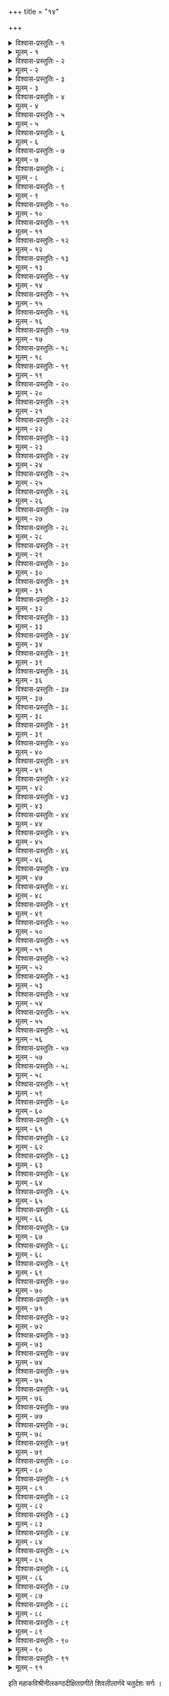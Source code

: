 +++
title = "१४"

+++

<details><summary>विश्वास-प्रस्तुतिः - १</summary>

अथ चतुर्दशः सर्गः ।  
तस्मिन् कुमारे मीनाक्ष्यास्तथा शासति मेदिनीम् ।  
ताराग्रहाणां पञ्चानां जाता जात्वपि वक्रता ॥ १॥
</details>

<details><summary>मूलम् - १</summary>

अथ चतुर्दशः सर्गः ।  
तस्मिन् कुमारे मीनाक्ष्यास्तथा शासति मेदिनीम् ।  
ताराग्रहाणां पञ्चानां जाता जात्वपि वक्रता ॥ १॥
</details>


<details><summary>विश्वास-प्रस्तुतिः - २</summary>

अवागृह्णत ते वृष्टिमासेतोराहिमाचलात् ।  
जलदुर्भिक्षेतश्चात्र जग्ले जानपदैर्जनैः ॥ २॥
</details>

<details><summary>मूलम् - २</summary>

अवागृह्णत ते वृष्टिमासेतोराहिमाचलात् ।  
जलदुर्भिक्षेतश्चात्र जग्ले जानपदैर्जनैः ॥ २॥
</details>


<details><summary>विश्वास-प्रस्तुतिः - ३</summary>

सोमवारव्रतेनाथ सोमसुन्दरमीश्वरम् ।  
स समाराधयाञ्चके शासनात् कुम्भजन्मनः ॥ ३॥
</details>

<details><summary>मूलम् - ३</summary>

सोमवारव्रतेनाथ सोमसुन्दरमीश्वरम् ।  
स समाराधयाञ्चके शासनात् कुम्भजन्मनः ॥ ३॥
</details>


<details><summary>विश्वास-प्रस्तुतिः - ४</summary>

तस्य चिन्तयतः स्वप्ने तरुणेन्दुशिखामणिः ।  
आविर्भूय दयासिन्धुरनुजग्राह पार्थिवम् ॥ ४॥
</details>

<details><summary>मूलम् - ४</summary>

तस्य चिन्तयतः स्वप्ने तरुणेन्दुशिखामणिः ।  
आविर्भूय दयासिन्धुरनुजग्राह पार्थिवम् ॥ ४॥
</details>


<details><summary>विश्वास-प्रस्तुतिः - ५</summary>

वार्षिकीयमनावृष्टिर्वकैः शुक्रादिभिः कृता ।  
किं करिष्यति वर्षान्ते किङ्करिष्यन्ति ते ग्रहाः ॥ ५॥
</details>

<details><summary>मूलम् - ५</summary>

वार्षिकीयमनावृष्टिर्वकैः शुक्रादिभिः कृता ।  
किं करिष्यति वर्षान्ते किङ्करिष्यन्ति ते ग्रहाः ॥ ५॥
</details>


<details><summary>विश्वास-प्रस्तुतिः - ६</summary>

दण्डश्चण्डायुधाख्यो यो दत्तोऽस्माभिः पुरा तव ।  
कनकं तेन हेमाद्रेः कणेहत्योपनीयताम् ॥ ६॥
</details>

<details><summary>मूलम् - ६</summary>

दण्डश्चण्डायुधाख्यो यो दत्तोऽस्माभिः पुरा तव ।  
कनकं तेन हेमाद्रेः कणेहत्योपनीयताम् ॥ ६॥
</details>


<details><summary>विश्वास-प्रस्तुतिः - ७</summary>

इति सम्बोधितस्तेन प्रतिबुद्धो महीपतिः ।  
प्रयाणं रोचयामास प्रातर्हेमाचलं प्रति ॥ ७॥
</details>

<details><summary>मूलम् - ७</summary>

इति सम्बोधितस्तेन प्रतिबुद्धो महीपतिः ।  
प्रयाणं रोचयामास प्रातर्हेमाचलं प्रति ॥ ७॥
</details>


<details><summary>विश्वास-प्रस्तुतिः - ८</summary>

चण्डायुधं समादाय स गच्छन्निरवर्णयत् ।  
भूपद्मकर्णिकाकारं भूपालः कनकाचलम् ॥ ८॥
</details>

<details><summary>मूलम् - ८</summary>

चण्डायुधं समादाय स गच्छन्निरवर्णयत् ।  
भूपद्मकर्णिकाकारं भूपालः कनकाचलम् ॥ ८॥
</details>


<details><summary>विश्वास-प्रस्तुतिः - ९</summary>

निकषे व्योम्नि यं घर्षन् वेधा जलदसिक्थके ।  
संयोज्यालोकतेऽद्यापि वर्णं सौदामनीच्छलात् ॥ ९॥
</details>

<details><summary>मूलम् - ९</summary>

निकषे व्योम्नि यं घर्षन् वेधा जलदसिक्थके ।  
संयोज्यालोकतेऽद्यापि वर्णं सौदामनीच्छलात् ॥ ९॥
</details>


<details><summary>विश्वास-प्रस्तुतिः - १०</summary>

श्रीकण्ठकार्मुके यत्र श‍ृङ्गलग्ना वियन्नदी ।  
वलयीकृत्य विन्यस्ता वासुकिज्येव दृश्यते ॥ १०॥
</details>

<details><summary>मूलम् - १०</summary>

श्रीकण्ठकार्मुके यत्र श‍ृङ्गलग्ना वियन्नदी ।  
वलयीकृत्य विन्यस्ता वासुकिज्येव दृश्यते ॥ १०॥
</details>


<details><summary>विश्वास-प्रस्तुतिः - ११</summary>

सर्वरत्नाकरं हैमं संरक्षितुमहर्निशम् ।  
यामिकाविव चन्द्रार्कौ यं न जातु विमुञ्चतः ॥ ११॥
</details>

<details><summary>मूलम् - ११</summary>

सर्वरत्नाकरं हैमं संरक्षितुमहर्निशम् ।  
यामिकाविव चन्द्रार्कौ यं न जातु विमुञ्चतः ॥ ११॥
</details>


<details><summary>विश्वास-प्रस्तुतिः - १२</summary>

प्रस्तरा यत्र रत्नानि मृत्तिका यत्र काञ्चनम् ।  
निर्झरो जाह्नवी यत्र लुब्धको यत्र शङ्करः ॥ १२॥
</details>

<details><summary>मूलम् - १२</summary>

प्रस्तरा यत्र रत्नानि मृत्तिका यत्र काञ्चनम् ।  
निर्झरो जाह्नवी यत्र लुब्धको यत्र शङ्करः ॥ १२॥
</details>


<details><summary>विश्वास-प्रस्तुतिः - १३</summary>

यजन्ति च तपस्यन्ति यमुद्दिश्यैव देहिनः ।  
यत्परं निगमस्यार्धं योऽपवर्गादनन्तरः ॥ १३॥
</details>

<details><summary>मूलम् - १३</summary>

यजन्ति च तपस्यन्ति यमुद्दिश्यैव देहिनः ।  
यत्परं निगमस्यार्धं योऽपवर्गादनन्तरः ॥ १३॥
</details>


<details><summary>विश्वास-प्रस्तुतिः - १४</summary>

ये केचिद् द्विपदा ये च षट्पदा ये चतुष्पदाः ।  
सर्वेऽप्यष्टापदमयाः सम्बन्धाद्यम्य विश्रुताः ॥ १४॥
</details>

<details><summary>मूलम् - १४</summary>

ये केचिद् द्विपदा ये च षट्पदा ये चतुष्पदाः ।  
सर्वेऽप्यष्टापदमयाः सम्बन्धाद्यम्य विश्रुताः ॥ १४॥
</details>


<details><summary>विश्वास-प्रस्तुतिः - १५</summary>

द्योर्मूर्धा पृथिवी मध्यं पादः पातालमण्डलम् ।  
यस्य गङ्गाधरम्येयं युक्ता त्रैलोक्यरूपता ॥ १५॥
</details>

<details><summary>मूलम् - १५</summary>

द्योर्मूर्धा पृथिवी मध्यं पादः पातालमण्डलम् ।  
यस्य गङ्गाधरम्येयं युक्ता त्रैलोक्यरूपता ॥ १५॥
</details>


<details><summary>विश्वास-प्रस्तुतिः - १६</summary>

द्रवीभवत्सु श‍ृङ्गेषु यत्र दावाग्निसङ्गमात् ।  
स्वर्गास्थिरत्ववादानां प्रत्यक्षैव प्रमाणता ॥ १६॥
</details>

<details><summary>मूलम् - १६</summary>

द्रवीभवत्सु श‍ृङ्गेषु यत्र दावाग्निसङ्गमात् ।  
स्वर्गास्थिरत्ववादानां प्रत्यक्षैव प्रमाणता ॥ १६॥
</details>


<details><summary>विश्वास-प्रस्तुतिः - १७</summary>

काञ्चने यत्र मृद्भूते कामिन्यस्त्रिदिवौकसाम् ।  
कुतूहलिन्यो भूषासु कुलालान् पर्युपासते ॥ १७॥
</details>

<details><summary>मूलम् - १७</summary>

काञ्चने यत्र मृद्भूते कामिन्यस्त्रिदिवौकसाम् ।  
कुतूहलिन्यो भूषासु कुलालान् पर्युपासते ॥ १७॥
</details>


<details><summary>विश्वास-प्रस्तुतिः - १८</summary>

पल्लवं जीर्णपत्रं च प्रत्यभिज्ञातुमक्षमाः ।  
हैमेषु सहकारेषु खिद्यन्ते यत्र कोकिलाः ॥ १८॥
</details>

<details><summary>मूलम् - १८</summary>

पल्लवं जीर्णपत्रं च प्रत्यभिज्ञातुमक्षमाः ।  
हैमेषु सहकारेषु खिद्यन्ते यत्र कोकिलाः ॥ १८॥
</details>


<details><summary>विश्वास-प्रस्तुतिः - १९</summary>

चामीकरैकरूपेषु सर्वेषु कुसुमेष्वपि ।  
व्युत्पन्ना एव यत्रत्या गन्धेषु न मधुव्रताः ॥ १९॥
</details>

<details><summary>मूलम् - १९</summary>

चामीकरैकरूपेषु सर्वेषु कुसुमेष्वपि ।  
व्युत्पन्ना एव यत्रत्या गन्धेषु न मधुव्रताः ॥ १९॥
</details>


<details><summary>विश्वास-प्रस्तुतिः - २०</summary>

स तं प्रदक्षिणीकृत्य सर्वदेवालयं गिरिम् ।  
तस्थौ पाण्ड्यः पुरोभागे तस्य काङ्क्षन्ननुग्रहम् ॥ २०॥
</details>

<details><summary>मूलम् - २०</summary>

स तं प्रदक्षिणीकृत्य सर्वदेवालयं गिरिम् ।  
तस्थौ पाण्ड्यः पुरोभागे तस्य काङ्क्षन्ननुग्रहम् ॥ २०॥
</details>


<details><summary>विश्वास-प्रस्तुतिः - २१</summary>

उदासामास हेमाद्रिरुग्र पाण्ड्येऽपि पार्थिवे ।  
किं चकारार्णवो रामे निसर्गोऽयं जडात्मनाम् ॥ २१॥
</details>

<details><summary>मूलम् - २१</summary>

उदासामास हेमाद्रिरुग्र पाण्ड्येऽपि पार्थिवे ।  
किं चकारार्णवो रामे निसर्गोऽयं जडात्मनाम् ॥ २१॥
</details>


<details><summary>विश्वास-प्रस्तुतिः - २२</summary>

प्रकृत्यापि विनीतस्य पाण्ड्यस्योग्रस्य दण्डिनः ।  
अभिख्यानुगुणं वृत्तमान्तरं करणं तदा ॥ २२॥
</details>

<details><summary>मूलम् - २२</summary>

प्रकृत्यापि विनीतस्य पाण्ड्यस्योग्रस्य दण्डिनः ।  
अभिख्यानुगुणं वृत्तमान्तरं करणं तदा ॥ २२॥
</details>


<details><summary>विश्वास-प्रस्तुतिः - २३</summary>

माहेश्वरं स तं दण्डं मकरद्वयलाञ्छितम् ।  
आवर्त्त्य रुषितो वेगादाजघान सुरालयम् ॥ २३॥
</details>

<details><summary>मूलम् - २३</summary>

माहेश्वरं स तं दण्डं मकरद्वयलाञ्छितम् ।  
आवर्त्त्य रुषितो वेगादाजघान सुरालयम् ॥ २३॥
</details>


<details><summary>विश्वास-प्रस्तुतिः - २४</summary>

स्थिरधन्वेति भूतेशः श्रूयते येन धन्वना ।  
चकम्पे स हतस्तेन चामीकरमयो गिरिः ॥ २४॥
</details>

<details><summary>मूलम् - २४</summary>

स्थिरधन्वेति भूतेशः श्रूयते येन धन्वना ।  
चकम्पे स हतस्तेन चामीकरमयो गिरिः ॥ २४॥
</details>


<details><summary>विश्वास-प्रस्तुतिः - २५</summary>

तापिते तपनालोकैस्ताडिते तेन दण्डतः ।  
आसीद दिष्ट्यात्र वैपुल्यमसम्बाधाय नाकिनाम् ॥ २५॥
</details>

<details><summary>मूलम् - २५</summary>

तापिते तपनालोकैस्ताडिते तेन दण्डतः ।  
आसीद दिष्ट्यात्र वैपुल्यमसम्बाधाय नाकिनाम् ॥ २५॥
</details>


<details><summary>विश्वास-प्रस्तुतिः - २६</summary>

कम्पिते दण्डघातेन काञ्चने तत्र भूधरे ।  
पौलस्त्यतुलितस्याद्रेः परिलुप्तमिवं ह्रिया ॥ २६॥
</details>

<details><summary>मूलम् - २६</summary>

कम्पिते दण्डघातेन काञ्चने तत्र भूधरे ।  
पौलस्त्यतुलितस्याद्रेः परिलुप्तमिवं ह्रिया ॥ २६॥
</details>


<details><summary>विश्वास-प्रस्तुतिः - २७</summary>

हालास्यनाथतनयमवबुध्य ततः स तम् ।  
स्वं रूपं दर्शयन्नाह सुविनीतं सुरालयः ॥ २७॥
</details>

<details><summary>मूलम् - २७</summary>

हालास्यनाथतनयमवबुध्य ततः स तम् ।  
स्वं रूपं दर्शयन्नाह सुविनीतं सुरालयः ॥ २७॥
</details>


<details><summary>विश्वास-प्रस्तुतिः - २८</summary>

अज्ञासिषमहं न त्वामास्थितः स्थावरं वपुः ।  
जानन्निह जगत्तत्त्वं जातु न क्रोद्धुमर्हसि ॥ २८॥
</details>

<details><summary>मूलम् - २८</summary>

अज्ञासिषमहं न त्वामास्थितः स्थावरं वपुः ।  
जानन्निह जगत्तत्त्वं जातु न क्रोद्धुमर्हसि ॥ २८॥
</details>


<details><summary>विश्वास-प्रस्तुतिः - २९</summary>

चूर्णीकुर्यां अपि त्वं मां चापं चेत् पितुरेव ते ।  
स्वामिनस्तस्य सा हानिः स्वस्य किं परिहीयते ॥ २९॥
</details>

<details><summary>मूलम् - २९</summary>

चूर्णीकुर्यां अपि त्वं मां चापं चेत् पितुरेव ते ।  
स्वामिनस्तस्य सा हानिः स्वस्य किं परिहीयते ॥ २९॥
</details>


<details><summary>विश्वास-प्रस्तुतिः - ३०</summary>

अस्ति मे बहुशः स्वर्णमत्यल्पमिदमुच्यते ।  
अहमेव तवास्मि स्वं मनोहत्योपयुङ्क्ष्व माम् ॥ ३०॥
</details>

<details><summary>मूलम् - ३०</summary>

अस्ति मे बहुशः स्वर्णमत्यल्पमिदमुच्यते ।  
अहमेव तवास्मि स्वं मनोहत्योपयुङ्क्ष्व माम् ॥ ३०॥
</details>


<details><summary>विश्वास-प्रस्तुतिः - ३१</summary>

इति प्रसादितस्तेन दर्शितश्च महाखनिम् ।  
जग्राह विविधं हेम भित्त्वा चण्डायुधेन सः ॥ ३१॥
</details>

<details><summary>मूलम् - ३१</summary>

इति प्रसादितस्तेन दर्शितश्च महाखनिम् ।  
जग्राह विविधं हेम भित्त्वा चण्डायुधेन सः ॥ ३१॥
</details>


<details><summary>विश्वास-प्रस्तुतिः - ३२</summary>

नभश्चरहयाकृष्टैर्नरदेवः परश्शतैः ।  
मनोभिरपि दुष्प्रापमनोभिस्तदुपाहरत् ॥ ३२॥
</details>

<details><summary>मूलम् - ३२</summary>

नभश्चरहयाकृष्टैर्नरदेवः परश्शतैः ।  
मनोभिरपि दुष्प्रापमनोभिस्तदुपाहरत् ॥ ३२॥
</details>


<details><summary>विश्वास-प्रस्तुतिः - ३३</summary>

स चामीकरवर्षेण सर्वं प्रकृतिमण्डलम् ।  
पालयामास नृपतिः पाण्ड्यो यावदवग्रहम् ॥ ३३॥
</details>

<details><summary>मूलम् - ३३</summary>

स चामीकरवर्षेण सर्वं प्रकृतिमण्डलम् ।  
पालयामास नृपतिः पाण्ड्यो यावदवग्रहम् ॥ ३३॥
</details>


<details><summary>विश्वास-प्रस्तुतिः - ३४</summary>

तथा ववर्ष कनकं भूयोभूयः स भूतले ।  
अवग्रहं यथा नित्यमाचकाङ्क्षुः शरीरिणः ॥ ३४॥
</details>

<details><summary>मूलम् - ३४</summary>

तथा ववर्ष कनकं भूयोभूयः स भूतले ।  
अवग्रहं यथा नित्यमाचकाङ्क्षुः शरीरिणः ॥ ३४॥
</details>


<details><summary>विश्वास-प्रस्तुतिः - ३९</summary>

स कान्तिमत्यां प्रेयस्यां चन्द्रमौलेरनुग्रहात् ।  
पुत्रं यथार्थनामानं वीरपाण्ड्यमविन्दत ॥ ३९॥
</details>

<details><summary>मूलम् - ३९</summary>

स कान्तिमत्यां प्रेयस्यां चन्द्रमौलेरनुग्रहात् ।  
पुत्रं यथार्थनामानं वीरपाण्ड्यमविन्दत ॥ ३९॥
</details>


<details><summary>विश्वास-प्रस्तुतिः - ३६</summary>

विन्यस्य सकलां पृथ्वीं वीरपाण्ड्ये महीपतिः ।  
प्रविवेश परं धाम परमानन्दलक्षणम् ॥ ३६॥
</details>

<details><summary>मूलम् - ३६</summary>

विन्यस्य सकलां पृथ्वीं वीरपाण्ड्ये महीपतिः ।  
प्रविवेश परं धाम परमानन्दलक्षणम् ॥ ३६॥
</details>


<details><summary>विश्वास-प्रस्तुतिः - ३७</summary>

तस्मिन् भक्त्या च पूजाभिस्तपसा चाम्बिकापतेः ।  
पुत्रादपि विशेषेण पौत्रे प्रीतिरवर्धत ॥ ३७॥
</details>

<details><summary>मूलम् - ३७</summary>

तस्मिन् भक्त्या च पूजाभिस्तपसा चाम्बिकापतेः ।  
पुत्रादपि विशेषेण पौत्रे प्रीतिरवर्धत ॥ ३७॥
</details>


<details><summary>विश्वास-प्रस्तुतिः - ३८</summary>

जिज्ञासमानाः श्रुत्यर्थं सेवया सुन्दरेशितुः ।  
कण्वादयो मुनिवराः कदम्बवनमाययुः ॥ ३८॥
</details>

<details><summary>मूलम् - ३८</summary>

जिज्ञासमानाः श्रुत्यर्थं सेवया सुन्दरेशितुः ।  
कण्वादयो मुनिवराः कदम्बवनमाययुः ॥ ३८॥
</details>


<details><summary>विश्वास-प्रस्तुतिः - ३९</summary>

तपोभिः कर्मभिर्ध्यानैर्दानैरपि पृथग्विधैः ।  
निन्युः संवत्सरं पूर्णं नियतास्ते शिवान्तिके ॥ ३९॥
</details>

<details><summary>मूलम् - ३९</summary>

तपोभिः कर्मभिर्ध्यानैर्दानैरपि पृथग्विधैः ।  
निन्युः संवत्सरं पूर्णं नियतास्ते शिवान्तिके ॥ ३९॥
</details>


<details><summary>विश्वास-प्रस्तुतिः - ४०</summary>

प्रसन्नः सुन्दरेशोऽथ भक्तिलेशवशंवदः ।  
विप्ररूपेण विप्रेभ्यो विववार निजं वपुः ॥ ४०॥
</details>

<details><summary>मूलम् - ४०</summary>

प्रसन्नः सुन्दरेशोऽथ भक्तिलेशवशंवदः ।  
विप्ररूपेण विप्रेभ्यो विववार निजं वपुः ॥ ४०॥
</details>


<details><summary>विश्वास-प्रस्तुतिः - ४१</summary>

उपसन्नः स मुनिभिः सन्निधौ सुन्दरेशितुः ।  
व्याघ्रचर्मासनो वेदान् व्याख्यातुमुपचक्रमे ॥ ४१॥
</details>

<details><summary>मूलम् - ४१</summary>

उपसन्नः स मुनिभिः सन्निधौ सुन्दरेशितुः ।  
व्याघ्रचर्मासनो वेदान् व्याख्यातुमुपचक्रमे ॥ ४१॥
</details>


<details><summary>विश्वास-प्रस्तुतिः - ४२</summary>

अस्ति वाग्ब्रह्म तत् किञ्चिदखिलोत्पत्तिकारणम् ।  
प्रणवोङ्कारतारादिपर्यायगणघोषितम् ॥ ४२॥
</details>

<details><summary>मूलम् - ४२</summary>

अस्ति वाग्ब्रह्म तत् किञ्चिदखिलोत्पत्तिकारणम् ।  
प्रणवोङ्कारतारादिपर्यायगणघोषितम् ॥ ४२॥
</details>


<details><summary>विश्वास-प्रस्तुतिः - ४३</summary>

तदेकधा त्रिधा विप्राश्चतुर्धा पञ्चधा स्थितम् ।  
अपि द्वादशधा भिन्नमागमेषूपदिश्यते ॥ ४३॥
</details>

<details><summary>मूलम् - ४३</summary>

तदेकधा त्रिधा विप्राश्चतुर्धा पञ्चधा स्थितम् ।  
अपि द्वादशधा भिन्नमागमेषूपदिश्यते ॥ ४३॥
</details>


<details><summary>विश्वास-प्रस्तुतिः - ४४</summary>

ततो व्याहृतयस्ताभ्यो गायत्री विश्वपावनी ।  
ततो वेदाः सोपभेदास्तेभ्यः सर्वं च वाङ्मयम् ॥ ४४॥
</details>

<details><summary>मूलम् - ४४</summary>

ततो व्याहृतयस्ताभ्यो गायत्री विश्वपावनी ।  
ततो वेदाः सोपभेदास्तेभ्यः सर्वं च वाङ्मयम् ॥ ४४॥
</details>


<details><summary>विश्वास-प्रस्तुतिः - ४५</summary>

प्रभावं तस्य तारस्य ब्रूयां शब्देन केन वः ।  
तत्प्रसूता गिरः सर्वास्तद्व्याप्या व्यापकस्तु सः ॥ ४५॥
</details>

<details><summary>मूलम् - ४५</summary>

प्रभावं तस्य तारस्य ब्रूयां शब्देन केन वः ।  
तत्प्रसूता गिरः सर्वास्तद्व्याप्या व्यापकस्तु सः ॥ ४५॥
</details>


<details><summary>विश्वास-प्रस्तुतिः - ४६</summary>

एकमातृप्रसूतानामैकमत्यप्रवर्तिनाम् ।  
स्ववैमत्येन वैमत्यं शास्त्राणां बालिशा जगुः ॥ ४६॥
</details>

<details><summary>मूलम् - ४६</summary>

एकमातृप्रसूतानामैकमत्यप्रवर्तिनाम् ।  
स्ववैमत्येन वैमत्यं शास्त्राणां बालिशा जगुः ॥ ४६॥
</details>


<details><summary>विश्वास-प्रस्तुतिः - ४७</summary>

अस्ति यत् परमं ज्योतिरस्मिन् लिङ्गे तिरोहितम् ।  
तदेव सकलैः शब्दैस्तात्पर्यविषयीकृतम् ॥ ४७॥
</details>

<details><summary>मूलम् - ४७</summary>

अस्ति यत् परमं ज्योतिरस्मिन् लिङ्गे तिरोहितम् ।  
तदेव सकलैः शब्दैस्तात्पर्यविषयीकृतम् ॥ ४७॥
</details>


<details><summary>विश्वास-प्रस्तुतिः - ४८</summary>

अङ्गानि मन्त्रास्तन्त्राणि शास्त्राणि निगमा अपि ।  
अन्ततो लोकगाथा अप्यत्रैवायान्ति विश्रमम् ॥ ४८॥
</details>

<details><summary>मूलम् - ४८</summary>

अङ्गानि मन्त्रास्तन्त्राणि शास्त्राणि निगमा अपि ।  
अन्ततो लोकगाथा अप्यत्रैवायान्ति विश्रमम् ॥ ४८॥
</details>


<details><summary>विश्वास-प्रस्तुतिः - ४९</summary>

इमा गिरः समस्ताश्च रुद्राय स्थिरधन्वने ।  
इति ब्रुवाणा वाणी वः प्रमाणमकुतोभवा ॥ ४९॥
</details>

<details><summary>मूलम् - ४९</summary>

इमा गिरः समस्ताश्च रुद्राय स्थिरधन्वने ।  
इति ब्रुवाणा वाणी वः प्रमाणमकुतोभवा ॥ ४९॥
</details>


<details><summary>विश्वास-प्रस्तुतिः - ५०</summary>

सर्वानुग्राहिणी शक्तिः शम्भोरनतिरोकणी ।  
तामप्रपद्य तत्तत्त्वं न शब्दैरवधार्यते ॥ ५०॥
</details>

<details><summary>मूलम् - ५०</summary>

सर्वानुग्राहिणी शक्तिः शम्भोरनतिरोकणी ।  
तामप्रपद्य तत्तत्त्वं न शब्दैरवधार्यते ॥ ५०॥
</details>


<details><summary>विश्वास-प्रस्तुतिः - ५१</summary>

आरोहन्त इव स्तोकमवरोहन्ति भूयसा ।  
जानन्त इव मुह्यन्ति तत्पादविमुखा जनाः ॥ ५१॥
</details>

<details><summary>मूलम् - ५१</summary>

आरोहन्त इव स्तोकमवरोहन्ति भूयसा ।  
जानन्त इव मुह्यन्ति तत्पादविमुखा जनाः ॥ ५१॥
</details>


<details><summary>विश्वास-प्रस्तुतिः - ५२</summary>

सा वक्ति सा वाचयति सा चेतयति सा चितिः ।  
सा गतिः सा गमयति सैवेयं मीनलोचना ॥ ५२॥
</details>

<details><summary>मूलम् - ५२</summary>

सा वक्ति सा वाचयति सा चेतयति सा चितिः ।  
सा गतिः सा गमयति सैवेयं मीनलोचना ॥ ५२॥
</details>


<details><summary>विश्वास-प्रस्तुतिः - ५३</summary>

तामनन्याः प्रपद्यध्वं तपोदानाध्वरादिभिः ।  
वाङ्मयं सर्वमेकस्थं ततो वः प्रतिभास्यति ॥ ५३॥
</details>

<details><summary>मूलम् - ५३</summary>

तामनन्याः प्रपद्यध्वं तपोदानाध्वरादिभिः ।  
वाङ्मयं सर्वमेकस्थं ततो वः प्रतिभास्यति ॥ ५३॥
</details>


<details><summary>विश्वास-प्रस्तुतिः - ५४</summary>

अनुगृह्यैवमीशस्तान् मस्तन्यस्तेन पाणिना ।  
मिषतामग्रतस्तेषां मूललिङ्गे तिरोदधे ॥ ५४॥
</details>

<details><summary>मूलम् - ५४</summary>

अनुगृह्यैवमीशस्तान् मस्तन्यस्तेन पाणिना ।  
मिषतामग्रतस्तेषां मूललिङ्गे तिरोदधे ॥ ५४॥
</details>


<details><summary>विश्वास-प्रस्तुतिः - ५५</summary>

अथ कालेन महता वीरपाण्ड्यो महीपतिः ।  
भूयसस्तनयान् लेभे भोगस्त्रीषु दुराशयान् ॥ ५५॥
</details>

<details><summary>मूलम् - ५५</summary>

अथ कालेन महता वीरपाण्ड्यो महीपतिः ।  
भूयसस्तनयान् लेभे भोगस्त्रीषु दुराशयान् ॥ ५५॥
</details>


<details><summary>विश्वास-प्रस्तुतिः - ५६</summary>

समाराध्याथ बहुधा साम्बं हालास्यवल्लभम् ।  
देवो वंशकरं पुत्रं देव्यां समुदपादयत् ॥ ५६॥
</details>

<details><summary>मूलम् - ५६</summary>

समाराध्याथ बहुधा साम्बं हालास्यवल्लभम् ।  
देवो वंशकरं पुत्रं देव्यां समुदपादयत् ॥ ५६॥
</details>


<details><summary>विश्वास-प्रस्तुतिः - ५७</summary>

सर्वदा मृगयासक्तः स जातु विपिनान्तरे ।  
सञ्चरन् राजशार्दूलः शार्दूलेन निपातितः ॥ ५७॥
</details>

<details><summary>मूलम् - ५७</summary>

सर्वदा मृगयासक्तः स जातु विपिनान्तरे ।  
सञ्चरन् राजशार्दूलः शार्दूलेन निपातितः ॥ ५७॥
</details>


<details><summary>विश्वास-प्रस्तुतिः - ५८</summary>

तदेव रन्ध्रमासाद्य तस्य भोगवधूसुताः ।  
परिलुण्टितसर्वस्वाः पलायन्त ततस्ततः ॥ ५८॥
</details>

<details><summary>मूलम् - ५८</summary>

तदेव रन्ध्रमासाद्य तस्य भोगवधूसुताः ।  
परिलुण्टितसर्वस्वाः पलायन्त ततस्ततः ॥ ५८॥
</details>


<details><summary>विश्वास-प्रस्तुतिः - ५९</summary>

कुलवृद्धास्ततस्तस्य कुमारं पञ्चवार्षिकम् ।  
अभिषेक्तुं पदे तस्मिन्नन्योन्यं सममन्त्रयन् ॥ ५९॥
</details>

<details><summary>मूलम् - ५९</summary>

कुलवृद्धास्ततस्तस्य कुमारं पञ्चवार्षिकम् ।  
अभिषेक्तुं पदे तस्मिन्नन्योन्यं सममन्त्रयन् ॥ ५९॥
</details>


<details><summary>विश्वास-प्रस्तुतिः - ६०</summary>

मकुटेनाभिषेक्तव्यमभिषेकेण सुस्थिरे ।  
राज्ये रत्नानि सम्पाद्य मकुटं कर्त्तुमीश्महे ॥ ६०॥
</details>

<details><summary>मूलम् - ६०</summary>

मकुटेनाभिषेक्तव्यमभिषेकेण सुस्थिरे ।  
राज्ये रत्नानि सम्पाद्य मकुटं कर्त्तुमीश्महे ॥ ६०॥
</details>


<details><summary>विश्वास-प्रस्तुतिः - ६१</summary>

अन्योन्याश्रयदुस्स्थोऽयमभिषेकोऽस्य भाति नः ।  
न मिथ्यानुग्रहः शम्भोर्न विद्मः पुनरायतिम् ॥ ६१॥
</details>

<details><summary>मूलम् - ६१</summary>

अन्योन्याश्रयदुस्स्थोऽयमभिषेकोऽस्य भाति नः ।  
न मिथ्यानुग्रहः शम्भोर्न विद्मः पुनरायतिम् ॥ ६१॥
</details>


<details><summary>विश्वास-प्रस्तुतिः - ६२</summary>

इति चिन्तयतां तेषामग्रतः पाण्ड्यमन्त्रिणाम् ।  
आविरासीत् तदा शम्भुराश्रितो वैश्यविग्रहम् ॥ ६२॥
</details>

<details><summary>मूलम् - ६२</summary>

इति चिन्तयतां तेषामग्रतः पाण्ड्यमन्त्रिणाम् ।  
आविरासीत् तदा शम्भुराश्रितो वैश्यविग्रहम् ॥ ६२॥
</details>


<details><summary>विश्वास-प्रस्तुतिः - ६३</summary>

स भृत्यैर्बहुभिर्वीतः समृद्ध्या परया ज्वलन् ।  
रत्नानां वाणिगस्मीति राजभृत्यानुपासदत् ॥ ६३॥
</details>

<details><summary>मूलम् - ६३</summary>

स भृत्यैर्बहुभिर्वीतः समृद्ध्या परया ज्वलन् ।  
रत्नानां वाणिगस्मीति राजभृत्यानुपासदत् ॥ ६३॥
</details>


<details><summary>विश्वास-प्रस्तुतिः - ६४</summary>

सं भृत्यैराहृतां रत्नपेटीमुद्घाटयन् पुरः ।  
वैदग्ध्यं रत्नशास्त्रेषु व्याकुर्वन्नाददे गिरम् ॥ ६४॥
</details>

<details><summary>मूलम् - ६४</summary>

सं भृत्यैराहृतां रत्नपेटीमुद्घाटयन् पुरः ।  
वैदग्ध्यं रत्नशास्त्रेषु व्याकुर्वन्नाददे गिरम् ॥ ६४॥
</details>


<details><summary>विश्वास-प्रस्तुतिः - ६५</summary>

सर्वे पश्यन्ति रत्नानि सर्वे विभ्रति च स्वयम् ।  
तत्त्वं तु ब्रह्मण इव तेषां नावैति कश्चन ॥ ६५॥
</details>

<details><summary>मूलम् - ६५</summary>

सर्वे पश्यन्ति रत्नानि सर्वे विभ्रति च स्वयम् ।  
तत्त्वं तु ब्रह्मण इव तेषां नावैति कश्चन ॥ ६५॥
</details>


<details><summary>विश्वास-प्रस्तुतिः - ६६</summary>

पशुभावं प्रपन्नस्य पाकशासितुरध्वरे ।  
वलस्य देहधातुभ्यो वराद्धातुर्यदुद्भवः ॥ ६६॥
</details>

<details><summary>मूलम् - ६६</summary>

पशुभावं प्रपन्नस्य पाकशासितुरध्वरे ।  
वलस्य देहधातुभ्यो वराद्धातुर्यदुद्भवः ॥ ६६॥
</details>


<details><summary>विश्वास-प्रस्तुतिः - ६७</summary>

या वीर्याच्चन्द्रचूडस्य रत्नजातिः पुराजनि ।  
या च यज्ञवराहस्य फेननिष्यन्दबिन्दुभिः ॥ ६७॥
</details>

<details><summary>मूलम् - ६७</summary>

या वीर्याच्चन्द्रचूडस्य रत्नजातिः पुराजनि ।  
या च यज्ञवराहस्य फेननिष्यन्दबिन्दुभिः ॥ ६७॥
</details>


<details><summary>विश्वास-प्रस्तुतिः - ६८</summary>

या दृङ्मलान्महेन्द्रस्य या दधीच्यस्थिमण्डलात् ।  
ये चाकरा भुवि स्वर्गे पाताले च पृथग्विधाः ॥ ६८॥
</details>

<details><summary>मूलम् - ६८</summary>

या दृङ्मलान्महेन्द्रस्य या दधीच्यस्थिमण्डलात् ।  
ये चाकरा भुवि स्वर्गे पाताले च पृथग्विधाः ॥ ६८॥
</details>


<details><summary>विश्वास-प्रस्तुतिः - ६९</summary>

या छाया याकृतर्निष्ठा यः स्पर्शो यच्च गौरवम् ।  
यन्मानं यानि मूल्यानि ये दोषा ये च वा गुणाः ॥ ६९॥
</details>

<details><summary>मूलम् - ६९</summary>

या छाया याकृतर्निष्ठा यः स्पर्शो यच्च गौरवम् ।  
यन्मानं यानि मूल्यानि ये दोषा ये च वा गुणाः ॥ ६९॥
</details>


<details><summary>विश्वास-प्रस्तुतिः - ७०</summary>

ये जातिभेदा विविधा जात्याभासाश्च ये पुनः ।  
ये रागकृत्रिमाः केचिद् ये च सर्वात्मकृत्रिमाः ॥ ७०॥
</details>

<details><summary>मूलम् - ७०</summary>

ये जातिभेदा विविधा जात्याभासाश्च ये पुनः ।  
ये रागकृत्रिमाः केचिद् ये च सर्वात्मकृत्रिमाः ॥ ७०॥
</details>


<details><summary>विश्वास-प्रस्तुतिः - ७१</summary>

यदा धार्यं यथा धार्यं यैर्धार्यं यत्र वा पुनः ।  
यथा क्रयो विक्रयो वा यथा दानप्रतिग्रहौ ॥ ७१॥
</details>

<details><summary>मूलम् - ७१</summary>

यदा धार्यं यथा धार्यं यैर्धार्यं यत्र वा पुनः ।  
यथा क्रयो विक्रयो वा यथा दानप्रतिग्रहौ ॥ ७१॥
</details>


<details><summary>विश्वास-प्रस्तुतिः - ७२</summary>

यश्चैषां रक्षणोपायो यः परीक्षाविधिक्रमः ।  
या चाप्येषामुपनिषदध्यात्ममधिदैवतम् ॥ ७२॥
</details>

<details><summary>मूलम् - ७२</summary>

यश्चैषां रक्षणोपायो यः परीक्षाविधिक्रमः ।  
या चाप्येषामुपनिषदध्यात्ममधिदैवतम् ॥ ७२॥
</details>


<details><summary>विश्वास-प्रस्तुतिः - ७३</summary>

चातुर्वर्ण्यव्यवस्था या या स्त्रीपुंसविकल्पना ।  
जीवाजीवविभागो यो या मर्त्यामरभोग्यता ॥ ७३॥
</details>

<details><summary>मूलम् - ७३</summary>

चातुर्वर्ण्यव्यवस्था या या स्त्रीपुंसविकल्पना ।  
जीवाजीवविभागो यो या मर्त्यामरभोग्यता ॥ ७३॥
</details>


<details><summary>विश्वास-प्रस्तुतिः - ७४</summary>

ये च दौर्लभ्यसौलभ्ये येषामौत्पातिकी जनिः ।  
यदौषधोपयोगित्वं याश्च संज्ञाः परश्शताः ॥ ७४॥
</details>

<details><summary>मूलम् - ७४</summary>

ये च दौर्लभ्यसौलभ्ये येषामौत्पातिकी जनिः ।  
यदौषधोपयोगित्वं याश्च संज्ञाः परश्शताः ॥ ७४॥
</details>


<details><summary>विश्वास-प्रस्तुतिः - ७५</summary>

शक्तः को वेदितुमिदं सर्वमेकं तमन्तरा ।  
रत्नं समस्तदेवानां रत्नसानुशरासनम् ॥ ७५॥
</details>

<details><summary>मूलम् - ७५</summary>

शक्तः को वेदितुमिदं सर्वमेकं तमन्तरा ।  
रत्नं समस्तदेवानां रत्नसानुशरासनम् ॥ ७५॥
</details>


<details><summary>विश्वास-प्रस्तुतिः - ७६</summary>

नप्तायं देवपाण्ड्यस्य नन्वसौ पार्थिवात्मजः ।  
अर्हतीदं रत्नजातममूल्यं मदुपाहृतम् ॥ ७६॥
</details>

<details><summary>मूलम् - ७६</summary>

नप्तायं देवपाण्ड्यस्य नन्वसौ पार्थिवात्मजः ।  
अर्हतीदं रत्नजातममूल्यं मदुपाहृतम् ॥ ७६॥
</details>


<details><summary>विश्वास-प्रस्तुतिः - ७७</summary>

अभिनिर्वर्त्त्य कोटीरमभिषिच्य च पार्त्थिवम् ।  
राज्ये स्वस्थीकृते दत्त रत्नमूल्यं यथोचितम् ॥ ७७॥
</details>

<details><summary>मूलम् - ७७</summary>

अभिनिर्वर्त्त्य कोटीरमभिषिच्य च पार्त्थिवम् ।  
राज्ये स्वस्थीकृते दत्त रत्नमूल्यं यथोचितम् ॥ ७७॥
</details>


<details><summary>विश्वास-प्रस्तुतिः - ७८</summary>

इत्युदीर्य मणीन् दिव्यान् दत्वा तेभ्यः स काङ्क्षितान् ।  
सद्यस्तिरोदधे तेषां समक्षं सपरिच्छदः ॥ ७८॥
</details>

<details><summary>मूलम् - ७८</summary>

इत्युदीर्य मणीन् दिव्यान् दत्वा तेभ्यः स काङ्क्षितान् ।  
सद्यस्तिरोदधे तेषां समक्षं सपरिच्छदः ॥ ७८॥
</details>


<details><summary>विश्वास-प्रस्तुतिः - ७९</summary>

चिह्नेन तेन ते सर्वे चिन्तयन्तस्तमीश्वरम् ।  
प्रशशंसुः शिशोर्भाग्यं बाष्पगद्गदया गिरा ॥ ७९॥
</details>

<details><summary>मूलम् - ७९</summary>

चिह्नेन तेन ते सर्वे चिन्तयन्तस्तमीश्वरम् ।  
प्रशशंसुः शिशोर्भाग्यं बाष्पगद्गदया गिरा ॥ ७९॥
</details>


<details><summary>विश्वास-प्रस्तुतिः - ८०</summary>

सद्यो निर्माप्य ते मौलिं शास्त्रदृष्टेन वर्त्मना ।  
अभ्यषिञ्चन् नृपं बालमखिला राजमन्त्रिणः ॥ ८०॥
</details>

<details><summary>मूलम् - ८०</summary>

सद्यो निर्माप्य ते मौलिं शास्त्रदृष्टेन वर्त्मना ।  
अभ्यषिञ्चन् नृपं बालमखिला राजमन्त्रिणः ॥ ८०॥
</details>


<details><summary>विश्वास-प्रस्तुतिः - ८१</summary>

दृष्ट्या दयायैवायं देवदेवस्य शूलिनः ।  
अभिषिक्तः पुरा पश्चादभ्यषिच्यत मन्त्रिभिः ॥ ८१॥
</details>

<details><summary>मूलम् - ८१</summary>

दृष्ट्या दयायैवायं देवदेवस्य शूलिनः ।  
अभिषिक्तः पुरा पश्चादभ्यषिच्यत मन्त्रिभिः ॥ ८१॥
</details>


<details><summary>विश्वास-प्रस्तुतिः - ८२</summary>

तस्याभिषेकपाण्ड्याख्या तदादि भुवि पप्रथे ।  
ईदृशं भक्तसौलभ्यमिन्दुचूडस्य देहिषु ॥ ८२॥
</details>

<details><summary>मूलम् - ८२</summary>

तस्याभिषेकपाण्ड्याख्या तदादि भुवि पप्रथे ।  
ईदृशं भक्तसौलभ्यमिन्दुचूडस्य देहिषु ॥ ८२॥
</details>


<details><summary>विश्वास-प्रस्तुतिः - ८३</summary>

यदचेष्टत यत्प्राह स बालः पाण्ड्यभूपतिः ।  
तत्सर्वं वरिवस्येति जग्राह मधुरेश्वरः ॥ ८३॥
</details>

<details><summary>मूलम् - ८३</summary>

यदचेष्टत यत्प्राह स बालः पाण्ड्यभूपतिः ।  
तत्सर्वं वरिवस्येति जग्राह मधुरेश्वरः ॥ ८३॥
</details>


<details><summary>विश्वास-प्रस्तुतिः - ८४</summary>

यदवस्त यदाजघ्रौ यदभुङ्क्त यदालिपत् ।  
यद् दधौ च स सर्वं तच्छिव एव निवेदितम् ॥ ८४॥
</details>

<details><summary>मूलम् - ८४</summary>

यदवस्त यदाजघ्रौ यदभुङ्क्त यदालिपत् ।  
यद् दधौ च स सर्वं तच्छिव एव निवेदितम् ॥ ८४॥
</details>


<details><summary>विश्वास-प्रस्तुतिः - ८५</summary>

दिदृक्षा शिवलिङ्गेषु शुश्रूषा शिववैभवे ।  
चिकीर्षा शिवपूजासु शिशोरेवास्य कौतुकम् ॥ ८५॥
</details>

<details><summary>मूलम् - ८५</summary>

दिदृक्षा शिवलिङ्गेषु शुश्रूषा शिववैभवे ।  
चिकीर्षा शिवपूजासु शिशोरेवास्य कौतुकम् ॥ ८५॥
</details>


<details><summary>विश्वास-प्रस्तुतिः - ८६</summary>

रत्नदस्य विभोलिङ्गं रत्नैरेवाभ्यपूजयत् ।  
अधमर्णं स्वमात्मानं स जानन् शाश्वतीः समाः ॥ ८६॥
</details>

<details><summary>मूलम् - ८६</summary>

रत्नदस्य विभोलिङ्गं रत्नैरेवाभ्यपूजयत् ।  
अधमर्णं स्वमात्मानं स जानन् शाश्वतीः समाः ॥ ८६॥
</details>


<details><summary>विश्वास-प्रस्तुतिः - ८७</summary>

देवस्तस्मै शिलास्वेव ददौ रत्नानि कानिचित् ।  
सर्ववस्तुषु रत्नानि स तस्मै समुपाहरत् ॥ ८७॥
</details>

<details><summary>मूलम् - ८७</summary>

देवस्तस्मै शिलास्वेव ददौ रत्नानि कानिचित् ।  
सर्ववस्तुषु रत्नानि स तस्मै समुपाहरत् ॥ ८७॥
</details>


<details><summary>विश्वास-प्रस्तुतिः - ८८</summary>

वासवो जातुचित् कर्त्तुं वार्षिकं कमलार्चनम् ।  
प्राप्तस्तेन कृतां शम्भोः पश्यन् पूजामलज्जत ॥ ८८॥
</details>

<details><summary>मूलम् - ८८</summary>

वासवो जातुचित् कर्त्तुं वार्षिकं कमलार्चनम् ।  
प्राप्तस्तेन कृतां शम्भोः पश्यन् पूजामलज्जत ॥ ८८॥
</details>


<details><summary>विश्वास-प्रस्तुतिः - ८९</summary>

कथान्तरे कदाचित् स कथयामास पाशिने ।  
भक्तवात्सल्यमीशस्य भक्तिं पाण्ड्यशिशोश्च ताम् ॥ ८९॥
</details>

<details><summary>मूलम् - ८९</summary>

कथान्तरे कदाचित् स कथयामास पाशिने ।  
भक्तवात्सल्यमीशस्य भक्तिं पाण्ड्यशिशोश्च ताम् ॥ ८९॥
</details>


<details><summary>विश्वास-प्रस्तुतिः - ९०</summary>

परक्ष्यि तद् द्वयमपि शक्रभाषितं ततः शिवं स्वयमपि।तत्र सेवितुम् ।  
जलग्रहामयमृदितो जलेश्वरः पुरं निजं पुनरगमत् सविस्मयः ॥ ९०॥
</details>

<details><summary>मूलम् - ९०</summary>

परक्ष्यि तद् द्वयमपि शक्रभाषितं ततः शिवं स्वयमपि।तत्र सेवितुम् ।  
जलग्रहामयमृदितो जलेश्वरः पुरं निजं पुनरगमत् सविस्मयः ॥ ९०॥
</details>


<details><summary>विश्वास-प्रस्तुतिः - ९१</summary>

कस्तूरीहिमवालुकाहिमपयःश्रीगन्धगोरोचना-  
काश्मीरैरनुलेपितः पशुपतिः पाण्ड्यात्मजेनासकृत् ।  
कस्तूरीघनसारसुन्दर इति ख्यातिं तदादि श्रितो  
येनाद्यापि समीहते तनुभृतां तामेव सेवां पराम् ॥ ९१॥
</details>

<details><summary>मूलम् - ९१</summary>

कस्तूरीहिमवालुकाहिमपयःश्रीगन्धगोरोचना-  
काश्मीरैरनुलेपितः पशुपतिः पाण्ड्यात्मजेनासकृत् ।  
कस्तूरीघनसारसुन्दर इति ख्यातिं तदादि श्रितो  
येनाद्यापि समीहते तनुभृतां तामेव सेवां पराम् ॥ ९१॥
</details>

इति महाकविश्रीनीलकण्ठदीक्षितग्रणीते शिवलीलार्णवे चतुर्दशः सर्गः ।  